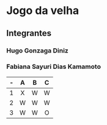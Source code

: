 # Jogo da velha
## Integrantes
### Hugo Gonzaga Diniz
### Fabiana Sayuri Dias Kamamoto

| -  |  A     | B     | C     |
| -- | :---:  | :---: | :---: |
| 1  | X      | W     | W     |
| 2  | W      | W     | W     |
| 3  | W      | W     | O     |